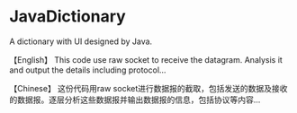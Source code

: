 JavaDictionary
==============

A dictionary with UI designed by Java.

【English】
This code use raw socket to receive the datagram. Analysis it and output the details including protocol...

【Chinese】
这份代码用raw socket进行数据报的截取，包括发送的数据及接收的数据报。逐层分析这些数据报并输出数据报的信息，包括协议等内容...
